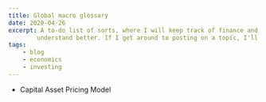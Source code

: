 ```yaml
---
title: Global macro glossary 
date: 2020-04-26
excerpt: A to-do list of sorts, where I will keep track of finance and investment related topics I would like to 
        understand better. If I get around to posting on a topic, I'll link it here. 
tags:
    - blog
    - economics
    - investing
---
```


- Capital Asset Pricing Model 
